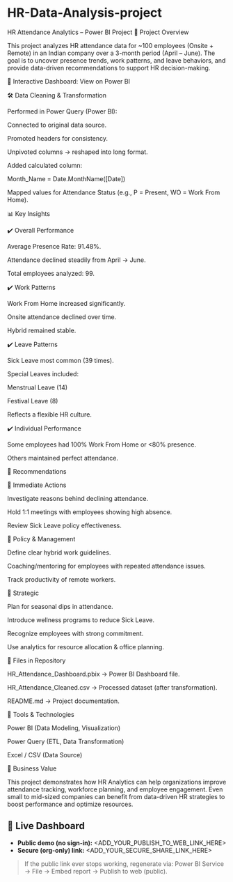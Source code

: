 # HR-Data-Analysis-project
HR Attendance Analytics – Power BI Project
📌 Project Overview

This project analyzes HR attendance data for ~100 employees (Onsite + Remote) in an Indian company over a 3-month period (April – June).
The goal is to uncover presence trends, work patterns, and leave behaviors, and provide data-driven recommendations to support HR decision-making.

🔗 Interactive Dashboard: View on Power BI

🛠️ Data Cleaning & Transformation

Performed in Power Query (Power BI):

Connected to original data source.

Promoted headers for consistency.

Unpivoted columns → reshaped into long format.

Added calculated column:

Month_Name = Date.MonthName([Date])

Mapped values for Attendance Status (e.g., P = Present, WO = Work From Home).

📊 Key Insights

✔️ Overall Performance

Average Presence Rate: 91.48%.

Attendance declined steadily from April → June.

Total employees analyzed: 99.

✔️ Work Patterns

Work From Home increased significantly.

Onsite attendance declined over time.

Hybrid remained stable.

✔️ Leave Patterns

Sick Leave most common (39 times).

Special Leaves included:

Menstrual Leave (14)

Festival Leave (8)

Reflects a flexible HR culture.

✔️ Individual Performance

Some employees had 100% Work From Home or <80% presence.

Others maintained perfect attendance.

📌 Recommendations

🔹 Immediate Actions

Investigate reasons behind declining attendance.

Hold 1:1 meetings with employees showing high absence.

Review Sick Leave policy effectiveness.

🔹 Policy & Management

Define clear hybrid work guidelines.

Coaching/mentoring for employees with repeated attendance issues.

Track productivity of remote workers.

🔹 Strategic

Plan for seasonal dips in attendance.

Introduce wellness programs to reduce Sick Leave.

Recognize employees with strong commitment.

Use analytics for resource allocation & office planning.

📂 Files in Repository

HR_Attendance_Dashboard.pbix → Power BI Dashboard file.

HR_Attendance_Cleaned.csv → Processed dataset (after transformation).

README.md → Project documentation.

🚀 Tools & Technologies

Power BI (Data Modeling, Visualization)

Power Query (ETL, Data Transformation)

Excel / CSV (Data Source)

🎯 Business Value

This project demonstrates how HR Analytics can help organizations improve attendance tracking, workforce planning, and employee engagement.
Even small to mid-sized companies can benefit from data-driven HR strategies to boost performance and optimize resources.
## 🔗 Live Dashboard
- **Public demo (no sign-in):** <ADD_YOUR_PUBLISH_TO_WEB_LINK_HERE>
- **Secure (org-only) link:** <ADD_YOUR_SECURE_SHARE_LINK_HERE>

> If the public link ever stops working, regenerate via:
> Power BI Service → File → Embed report → Publish to web (public).

